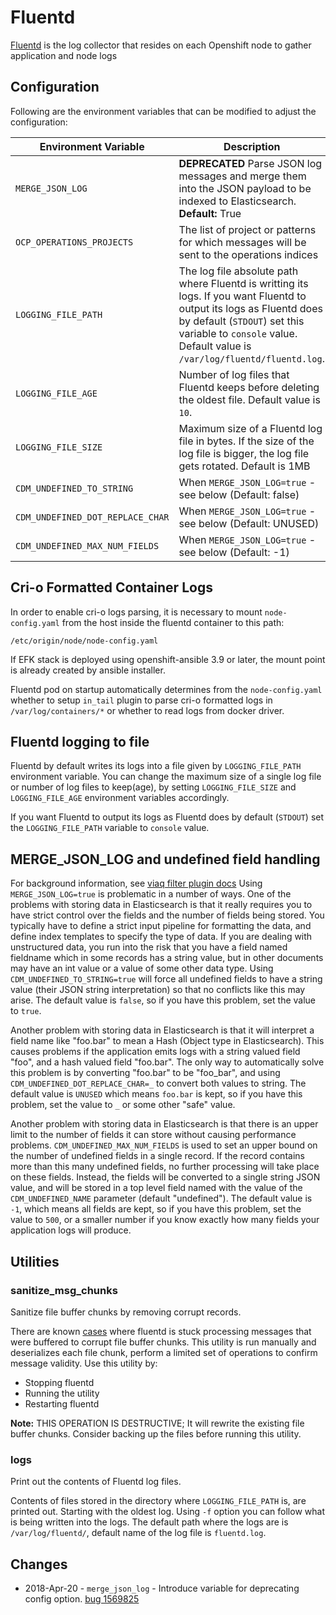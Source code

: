 # Fluentd
[Fluentd](https://www.fluentd.org/) is the log collector that resides on each Openshift node to gather application and node logs

## Configuration
Following are the environment variables that can be modified to adjust the configuration:

| Environment Variable | Description |Example|
|----------------------|-------------|---|
| `MERGE_JSON_LOG`     | **DEPRECATED** Parse JSON log messages and merge them into the JSON payload to be indexed to Elasticsearch. **Default:** True | `MERGE_JSON_LOG=true`|
| `OCP_OPERATIONS_PROJECTS`| The list of project or patterns for which messages will be sent to the operations indices|`OCP_OPERATIONS_PROJECTS="default openshift openshift-"`|
| `LOGGING_FILE_PATH` | The log file absolute path where Fluentd is writting its logs. If you want Fluentd to output its logs as Fluentd does by default (`STDOUT`) set this variable to `console` value. Default value is `/var/log/fluentd/fluentd.log`. | `LOGGING_FILE_PATH=console` |
| `LOGGING_FILE_AGE` | Number of log files that Fluentd keeps before deleting the oldest file. Default value is `10`. | `LOGGING_FILE_AGE=30` |
| `LOGGING_FILE_SIZE` | Maximum size of a Fluentd log file in bytes. If the size of the log file is bigger, the log file gets rotated. Default is 1MB | `LOGGING_FILE_SIZE=1024000`
| `CDM_UNDEFINED_TO_STRING` | When `MERGE_JSON_LOG=true` - see below (Default: false) | `CDM_UNDEFINED_TO_STRING=true` |
| `CDM_UNDEFINED_DOT_REPLACE_CHAR` | When `MERGE_JSON_LOG=true` - see below (Default: UNUSED) | `CDM_UNDEFINED_DOT_REPLACE_CHAR=_` |
| `CDM_UNDEFINED_MAX_NUM_FIELDS` | When `MERGE_JSON_LOG=true` - see below (Default: -1) | `CDM_UNDEFINED_MAX_NUM_FIELDS=500` |

## Cri-o Formatted Container Logs
In order to enable cri-o logs parsing, it is necessary to mount
`node-config.yaml` from the host inside the fluentd container to this path:
```
/etc/origin/node/node-config.yaml
```
If EFK stack is deployed using openshift-ansible 3.9 or later, the mount point
is already created by ansible installer.

Fluentd pod on startup automatically determines from the `node-config.yaml`
whether to setup `in_tail` plugin to parse cri-o formatted logs in
`/var/log/containers/*` or whether to read logs from docker driver.

## Fluentd logging to file
Fluentd by default writes its logs into a file given by `LOGGING_FILE_PATH` environment variable. You can change the maximum size of a single log file or number of log files to keep(age), by setting `LOGGING_FILE_SIZE` and `LOGGING_FILE_AGE` environment variables accordingly.

If you want Fluentd to output its logs as Fluentd does by default (`STDOUT`) set the `LOGGING_FILE_PATH` variable to `console` value.

## MERGE_JSON_LOG and undefined field handling

For background information, see [viaq filter plugin docs](https://github.com/ViaQ/fluent-plugin-viaq_data_model#undefined_to_string)
Using `MERGE_JSON_LOG=true` is problematic in a number of ways.
One of the problems with storing data in Elasticsearch is that it really requires you to have strict control over the fields and the number of fields being stored. You typically have to define a strict input pipeline for formatting the data, and define index templates to specify the type of data. If you are dealing with unstructured data, you run into the risk that you have a field named fieldname which in some records has a string value, but in other documents may have an int value or a value of some other data type.  Using `CDM_UNDEFINED_TO_STRING=true` will
force all undefined fields to have a string value (their JSON string interpretation) so that no conflicts like this may arise.  The default
value is `false`, so if you have this problem, set the value to `true`.

Another problem with storing data in Elasticsearch is that it will interpret a field name like "foo.bar" to mean a Hash (Object type in Elasticsearch).  This causes problems if the application emits logs with a string valued field "foo", and a hash valued field "foo.bar". The only way to automatically solve this problem is by converting "foo.bar" to be "foo_bar", and using `CDM_UNDEFINED_DOT_REPLACE_CHAR=_` to convert both values to string.  The default value is `UNUSED` which means `foo.bar` is kept, so if you have this problem, set the value to `_` or some
other "safe" value.

Another problem with storing data in Elasticsearch is that there is an upper limit to the number of fields it can store without causing performance problems. `CDM_UNDEFINED_MAX_NUM_FIELDS` is used to set an upper bound on the number of undefined fields in a single record. If the record contains more than this many undefined fields, no further processing will take place on these fields. Instead, the fields will be converted to a single string JSON value, and will be stored in a top level field named with the value of the `CDM_UNDEFINED_NAME` parameter (default "undefined").  The default value is `-1`, which means all fields are kept, so if you have this problem, set the value to `500`, or
a smaller number if you know exactly how many fields your application logs will produce.

## Utilities
### sanitize_msg_chunks
Sanitize file buffer chunks by removing corrupt records.

There are known [cases](https://bugzilla.redhat.com/show_bug.cgi?id=1562004) where fluentd is stuck processing
messages that were buffered to corrupt file buffer chunks. This utility is run manually and deserializes each
file chunk, perform a limited set of operations to confirm message validity. Use this utility by:

* Stopping fluentd
* Running the utility
* Restarting fluentd

**Note:** THIS OPERATION IS DESTRUCTIVE; It will rewrite the existing file buffer chunks.  Consider backing up
the files before running this utility.

### logs
Print out the contents of Fluentd log files.

Contents of files stored in the directory where `LOGGING_FILE_PATH` is, are printed out. Starting with the oldest log. Using `-f` option you can follow what is being written into the logs.
The default path where the logs are is `/var/log/fluentd/`, default name of the log file is `fluentd.log`.

## Changes

* 2018-Apr-20 - `merge_json_log` - Introduce variable for deprecating config option. [bug 1569825](https://bugzilla.redhat.com/show_bug.cgi?id=1569825)
